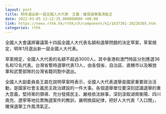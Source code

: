 ```yaml
---
layout: post
title: 明年選出新一屆全國人大代表　王晨：確保選舉風清氣正
date: 2022-03-05 13:22:25.000000000 +08:00
link: https://news.rthk.hk/rthk/ch/component/k2/1637301-20220305.htm
categories: rthk
---
```


全國人大會議將審議第十四屆全國人大代表名額和選舉問題的決定草案，草案規定，明年1月選出新一屆全國人大代表。

草案規定，全國人大代表的名額不超過3000人，其中香港和澳門特區分別應選36名和12名代表。台灣省暫時選舉代表13人，由各個省、自治區、直轄市以及解放軍和武警部隊的台灣省籍同胞中選出。

全國人大副委員長王晨在說明草案時表示，全國人大代表選舉是國家重要政治活動，是國家社會主義民主政治建設的一件大事。各個選舉單位要深刻認識選舉的重大意義，堅持黨的領導、充分發揚民主、嚴格依法辦事，深刻汲取湖南衡陽、四川南充、遼寧等地拉票賄選案件的教訓，嚴明換屆紀律，把好人大代表「入口關」，確保選舉工作風清氣正。
